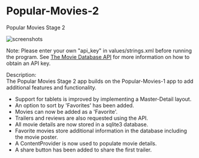 # Popular-Movies-2
Popular Movies Stage 2

![screenshots](http://www.matthiashko.com/images/popular-movies-app.jpg)

Note: Please enter your own "api_key" in values/strings.xml before running
the program. See [The Movie Database API](https://developers.themoviedb.org/3/getting-started/introduction) for more information on how to obtain an API key.

Description:  
The Popular Movies Stage 2 app builds on the Popular-Movies-1 app to add
additional features and functionality. 

 - Support for tablets is improved by implementing a Master-Detail layout.
 - An option to sort by 'Favorites' has been added.
 - Movies can now be added as a 'Favorite'.
 - Trailers and reviews are also requested using the API.
 - All movie details are now stored in a sqlite3 database.
 - Favorite movies store additional information in the database including the
   movie poster.
 - A ContentProvider is now used to populate movie details.
 - A share button has been added to share the first trailer.
